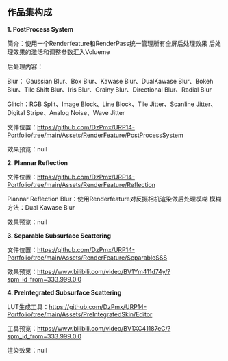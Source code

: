 ## 作品集构成

 **1. PostProcess System**

简介：使用一个Renderfeature和RenderPass统一管理所有全屏后处理效果  后处理效果的激活和调整参数汇入Volueme

后处理内容：

Blur： Gaussian Blur、Box Blur、Kawase Blur、DualKawase Blur、Bokeh Blur、Tile Shift Blur、Iris Blur、Grainy Blur、Directional Blur、Radial Blur

Glitch：RGB Split、Image Block、Line Block、Tile Jitter、Scanline Jitter、Digital Stripe、Analog Noise、Wave Jitter

文件位置：https://github.com/DzPmx/URP14-Portfolio/tree/main/Assets/RenderFeature/PostProcessSystem

效果预览：null

 **2. Plannar Reflection**

文件位置：https://github.com/DzPmx/URP14-Portfolio/tree/main/Assets/RenderFeature/Reflection

Plannar Reflection Blur：使用Renderfeature对反摄相机渲染做后处理模糊 模糊方法：Dual Kawase Blur

效果预览：null


 **3. Separable Subsurface Scattering**

文件位置：https://github.com/DzPmx/URP14-Portfolio/tree/main/Assets/RenderFeature/SeparableSSS

效果预览：https://www.bilibili.com/video/BV1Ym411d74y/?spm_id_from=333.999.0.0

 **4. PreIntegrated Subsurface Scattering**
 
 LUT生成工具：https://github.com/DzPmx/URP14-Portfolio/tree/main/Assets/PreIntegratedSkin/Editor

 工具预览：https://www.bilibili.com/video/BV1XC41187eC/?spm_id_from=333.999.0.0

 渲染效果：null
